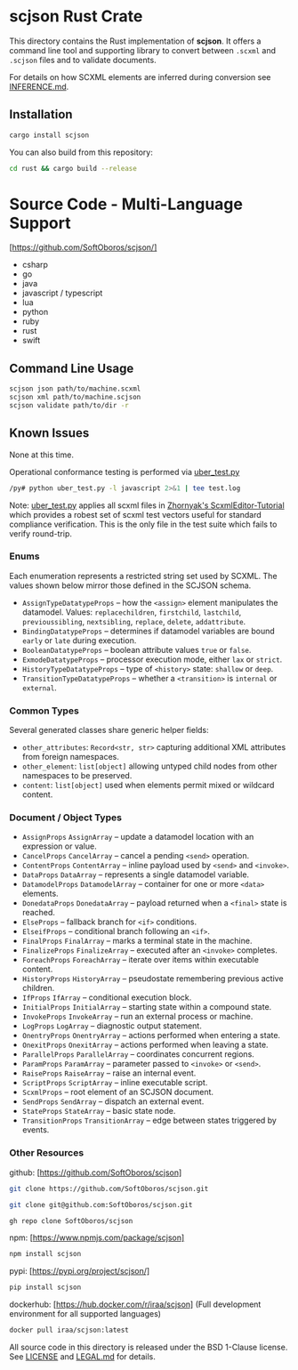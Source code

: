 # scjson Rust Crate

This directory contains the Rust implementation of **scjson**. It offers a command line tool and supporting library to convert between `.scxml` and `.scjson` files and to validate documents.

For details on how SCXML elements are inferred during conversion see [INFERENCE.md](https://github.com/SoftOboros/scjson/blob/main/INFERENCE.md).


## Installation

```bash
cargo install scjson
```

You can also build from this repository:

```bash
cd rust && cargo build --release
```

# Source Code - Multi-Language Support
[https://github.com/SoftOboros/scjson/]
- csharp
- go
- java
- javascript / typescript
- lua
- python
- ruby
- rust
- swift

## Command Line Usage

```bash
scjson json path/to/machine.scxml
scjson xml path/to/machine.scjson
scjson validate path/to/dir -r
```

## Known Issues
None at this time.

Operational conformance testing is performed via [uber_test.py](https://github.com/SoftOboros/scjson/blob/engine/py/uber_test.py)
```bash
/py# python uber_test.py -l javascript 2>&1 | tee test.log
```
Note: [uber_test.py](https://github.com/SoftOboros/scjson/blob/main/py/uber_test.py) applies all scxml files in [Zhornyak's ScxmlEditor-Tutorial](https://alexzhornyak.github.io/ScxmlEditor-Tutorial/) which provides a robest set of scxml test vectors useful for standard compliance verification.  This is the only file in the test suite which fails to verify round-trip.


### Enums
Each enumeration represents a restricted string set used by SCXML. The values
shown below mirror those defined in the SCJSON schema.
- `AssignTypeDatatypeProps` – how the `<assign>` element manipulates the datamodel.
  Values: `replacechildren`, `firstchild`, `lastchild`, `previoussibling`,
  `nextsibling`, `replace`, `delete`, `addattribute`.
- `BindingDatatypeProps` – determines if datamodel variables are bound `early` or
  `late` during execution.
- `BooleanDatatypeProps` – boolean attribute values `true` or `false`.
- `ExmodeDatatypeProps` – processor execution mode, either `lax` or `strict`.
- `HistoryTypeDatatypeProps` – type of `<history>` state: `shallow` or `deep`.
- `TransitionTypeDatatypeProps` – whether a `<transition>` is `internal` or
  `external`.

### Common Types
Several generated classes share generic helper fields:
- `other_attributes`: `Record<str, str>` capturing additional XML attributes from
  foreign namespaces.
- `other_element`: `list[object]` allowing untyped child nodes from other
  namespaces to be preserved.
- `content`: `list[object]` used when elements permit mixed or wildcard
  content.


### Document / Object Types
- `AssignProps` `AssignArray`         – update a datamodel location with an expression or value.
- `CancelProps` `CancelArray`         – cancel a pending `<send>` operation.
- `ContentProps` `ContentArray`       – inline payload used by `<send>` and `<invoke>`.
- `DataProps` `DataArray`             – represents a single datamodel variable.
- `DatamodelProps` `DatamodelArray`   – container for one or more `<data>` elements.
- `DonedataProps` `DonedataArray`     – payload returned when a `<final>` state is reached.
- `ElseProps`                         – fallback branch for `<if>` conditions.
- `ElseifProps`                       – conditional branch following an `<if>`.
- `FinalProps` `FinalArray`           – marks a terminal state in the machine.
- `FinalizeProps` `FinalizeArray`     – executed after an `<invoke>` completes.
- `ForeachProps` `ForeachArray`       – iterate over items within executable content.
- `HistoryProps` `HistoryArray`       – pseudostate remembering previous active children.
- `IfProps` `IfArray`                 – conditional execution block.
- `InitialProps` `InitialArray`       – starting state within a compound state.
- `InvokeProps` `InvokeArray`         – run an external process or machine.
- `LogProps` `LogArray`               – diagnostic output statement.
- `OnentryProps` `OnentryArray`       – actions performed when entering a state.
- `OnexitProps` `OnexitArray`         – actions performed when leaving a state.
- `ParallelProps` `ParallelArray`     – coordinates concurrent regions.
- `ParamProps` `ParamArray`           – parameter passed to `<invoke>` or `<send>`.
- `RaiseProps` `RaiseArray`           – raise an internal event.
- `ScriptProps` `ScriptArray`         – inline executable script.
- `ScxmlProps`                        – root element of an SCJSON document.
- `SendProps` `SendArray`             – dispatch an external event.
- `StateProps` `StateArray`           – basic state node.
- `TransitionProps` `TransitionArray` – edge between states triggered by events.


### Other Resources
github: [https://github.com/SoftOboros/scjson]
```bash
git clone https://github.com/SoftOboros/scjson.git

git clone git@github.com:SoftOboros/scjson.git

gh repo clone SoftOboros/scjson
```

npm: [https://www.npmjs.com/package/scjson]
```bash
npm install scjson
```

pypi: [https://pypi.org/project/scjson/]
```bash
pip install scjson
```

dockerhub: [https://hub.docker.com/r/iraa/scjson]
(Full development environment for all supported languages)
```bash
docker pull iraa/scjson:latest
```


All source code in this directory is released under the BSD 1-Clause license. See [LICENSE](./LICENSE) and [LEGAL.md](./LEGAL.md) for details.
